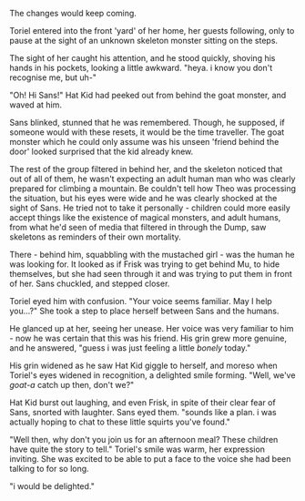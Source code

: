 The changes would keep coming. 

Toriel entered into the front 'yard' of her home, her guests following, only to pause at the sight of an unknown skeleton monster sitting on the steps. 

The sight of her caught his attention, and he stood quickly, shoving his hands in his pockets, looking a little awkward. "heya. i know you don't recognise me, but uh-"

"Oh! Hi Sans!" Hat Kid had peeked out from behind the goat monster, and waved at him.

Sans blinked, stunned that he was remembered. Though, he supposed, if someone would with these resets, it would be the time traveller. The goat monster which he could only assume was his unseen 'friend behind the door' looked surprised that the kid already knew. 

The rest of the group filtered in behind her, and the skeleton noticed that out of all of them, he wasn't expecting an adult human man who was clearly prepared for climbing a mountain. Be couldn't tell how Theo was processing the situation, but his eyes were wide and he was clearly shocked at the sight of Sans. He tried not to take it personally - children could more easily accept things like the existence of magical monsters, and adult humans, from what he'd seen of media that filtered in through the Dump, saw skeletons as reminders of their own mortality.

There - behind him, squabbling with the mustached girl - was the human he was looking for. It looked as if Frisk was trying to get behind Mu, to hide themselves, but she had seen through it and was trying to put them in front of her. Sans chuckled, and stepped closer. 

Toriel eyed him with confusion. "Your voice seems familiar. May I help you...?" She took a step to place herself between Sans and the humans.

He glanced up at her, seeing her unease. Her voice was very familiar to him - now he was certain that this was his friend. His grin grew more genuine, and he answered, "guess i was just feeling a little *bonely* today."

His grin widened as he saw Hat Kid giggle to herself, and moreso when Toriel's eyes widened in recognition, a delighted smile forming. "Well, we've *goat-a* catch up then, don't we?"

Hat Kid burst out laughing, and even Frisk, in spite of their clear fear of Sans, snorted with laughter. Sans eyed them. "sounds like a plan. i was actually hoping to chat to these little squirts you've found."

"Well then, why don't you join us for an afternoon meal? These children have quite the story to tell." Toriel's smile was warm, her expression inviting. She was excited to be able to put a face to the voice she had been talking to for so long.

"i would be delighted."